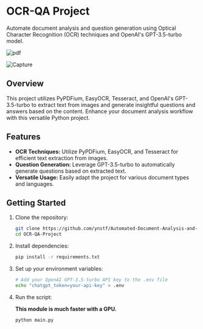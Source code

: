 # OCR-QA Project

Automate document analysis and question generation using Optical Character Recognition (OCR) techniques and OpenAI's GPT-3.5-turbo model.

![pdf](https://github.com/ynstf/Automated-Document-Analysis-and-Question-Generation/assets/107154559/64ac355c-c6ab-408d-8f23-1f34e57c1543)


![Capture](https://github.com/ynstf/Automated-Document-Analysis-and-Question-Generation/assets/107154559/07e84483-c586-4a87-b146-14b9b6951284)


## Overview

This project utilizes PyPDFium, EasyOCR, Tesseract, and OpenAI's GPT-3.5-turbo to extract text from images and generate insightful questions and answers based on the content. Enhance your document analysis workflow with this versatile Python project.

## Features

- **OCR Techniques:** Utilize PyPDFium, EasyOCR, and Tesseract for efficient text extraction from images.
- **Question Generation:** Leverage GPT-3.5-turbo to automatically generate questions based on extracted text.
- **Versatile Usage:** Easily adapt the project for various document types and languages.

## Getting Started

1. Clone the repository:

    ```bash
    git clone https://github.com/ynstf/Automated-Document-Analysis-and-Question-Generation.git
    cd OCR-QA-Project
    ```

2. Install dependencies:

    ```bash
    pip install -r requirements.txt
    ```

3. Set up your environment variables:

    ```bash
    # Add your OpenAI GPT-3.5-turbo API key to the .env file
    echo "chatgpt_token=your-api-key" > .env
    ```

4. Run the script:

   **This module is much faster with a GPU.**

    ```bash
    python main.py
    ```


